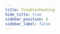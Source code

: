 ```yaml
---
title: Troubleshooting
hide_title: true
sidebar_position: 6
sidebar_label: false
---
```


<!--
import useBaseUrl from "@docusaurus/useBaseUrl";

# Troubleshooting

🛠 This page is a work in progress. 🚧
-->

